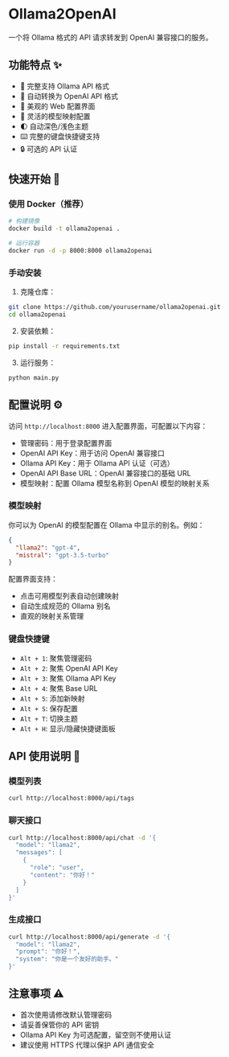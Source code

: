 # Ollama2OpenAI

一个将 Ollama 格式的 API 请求转发到 OpenAI 兼容接口的服务。

## 功能特点 ✨

- 🔄 完整支持 Ollama API 格式
- 🎯 自动转换为 OpenAI API 格式
- 🎨 美观的 Web 配置界面
- 🔑 灵活的模型映射配置
- 🌓 自动深色/浅色主题
- ⌨️ 完整的键盘快捷键支持
- 🔒 可选的 API 认证

## 快速开始 🚀

### 使用 Docker（推荐）

```bash
# 构建镜像
docker build -t ollama2openai .

# 运行容器
docker run -d -p 8000:8000 ollama2openai
```

### 手动安装

1. 克隆仓库：
```bash
git clone https://github.com/yourusername/ollama2openai.git
cd ollama2openai
```

2. 安装依赖：
```bash
pip install -r requirements.txt
```

3. 运行服务：
```bash
python main.py
```

## 配置说明 ⚙️

访问 `http://localhost:8000` 进入配置界面，可配置以下内容：

- 管理密码：用于登录配置界面
- OpenAI API Key：用于访问 OpenAI 兼容接口
- Ollama API Key：用于 Ollama API 认证（可选）
- OpenAI API Base URL：OpenAI 兼容接口的基础 URL
- 模型映射：配置 Ollama 模型名称到 OpenAI 模型的映射关系

### 模型映射

你可以为 OpenAI 的模型配置在 Ollama 中显示的别名。例如：

```json
{
  "llama2": "gpt-4",
  "mistral": "gpt-3.5-turbo"
}
```

配置界面支持：
- 点击可用模型列表自动创建映射
- 自动生成规范的 Ollama 别名
- 直观的映射关系管理

### 键盘快捷键

- `Alt + 1`: 聚焦管理密码
- `Alt + 2`: 聚焦 OpenAI API Key
- `Alt + 3`: 聚焦 Ollama API Key
- `Alt + 4`: 聚焦 Base URL
- `Alt + 5`: 添加新映射
- `Alt + S`: 保存配置
- `Alt + T`: 切换主题
- `Alt + H`: 显示/隐藏快捷键面板

## API 使用说明 📡

### 模型列表

```bash
curl http://localhost:8000/api/tags
```

### 聊天接口

```bash
curl http://localhost:8000/api/chat -d '{
  "model": "llama2",
  "messages": [
    {
      "role": "user",
      "content": "你好！"
    }
  ]
}'
```

### 生成接口

```bash
curl http://localhost:8000/api/generate -d '{
  "model": "llama2",
  "prompt": "你好！",
  "system": "你是一个友好的助手。"
}'
```

## 注意事项 ⚠️

- 首次使用请修改默认管理密码
- 请妥善保管你的 API 密钥
- Ollama API Key 为可选配置，留空则不使用认证
- 建议使用 HTTPS 代理以保护 API 通信安全